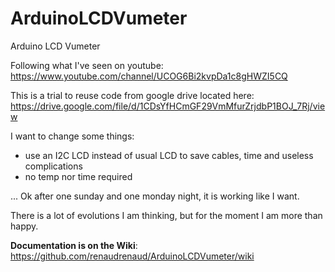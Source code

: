 # ArduinoLCDVumeter
Arduino LCD Vumeter

Following what I've seen on youtube:
https://www.youtube.com/channel/UCOG6Bi2kvpDa1c8gHWZI5CQ


This is a trial to reuse code from google drive located here:
https://drive.google.com/file/d/1CDsYfHCmGF29VmMfurZrjdbP1BOJ_7Rj/view

I want to change some things:
- use an I2C LCD instead of usual LCD to save cables, time and useless complications
- no temp nor time required

... Ok after one sunday and one monday night, it is working like I want.

There is a lot of evolutions I am thinking, but for the moment I am more than happy.

**Documentation is on the Wiki**:
https://github.com/renaudrenaud/ArduinoLCDVumeter/wiki
